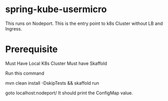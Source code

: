 # spring-kube-usermicro

This runs on Nodeport. This is the entry point to k8s Cluster without LB and Ingress.

# Prerequisite
Must Have Local K8s Cluster
Must have Skaffold 


Run this command

mvn clean install -DskipTests && skaffold run

goto
localhost:nodeport/
It should print the ConfigMap value.
